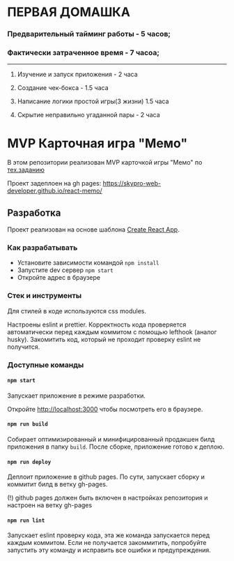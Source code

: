 # ПЕРВАЯ ДОМАШКА

### Предварительный тайминг работы - 5 часов;

### Фактически затраченное время - 7 часоа;

---

1. Изучение и запуск приложения - 2 часа

2. Создание чек-бокса - 1.5 часа

3. Написание логики простой игры(3 жизни) 1.5 часа

4. Скрытие неправильно угаданной пары - 2 часа

# MVP Карточная игра "Мемо"

В этом репозитории реализован MVP карточкой игры "Мемо" по [тех.заданию](./docs/mvp-spec.md)

Проект задеплоен на gh pages:
https://skypro-web-developer.github.io/react-memo/

## Разработка

Проект реализован на основе шаблона [Create React App](https://github.com/facebook/create-react-app).

### Как разрабатывать

- Установите зависимости командой `npm install`
- Запустите dev сервер `npm start`
- Откройте адрес в браузере

### Стек и инструменты

Для стилей в коде используются css modules.

Настроены eslint и prettier. Корректность кода проверяется автоматически перед каждым коммитом с помощью lefthook (аналог husky). Закомитить код, который не проходит проверку eslint не получится.

### Доступные команды

#### `npm start`

Запускает приложение в режиме разработки.

Откройте [http://localhost:3000](http://localhost:3000) чтобы посмотреть его в браузере.

#### `npm run build`

Собирает оптимизированный и минифицированный продакшен билд приложения в папку `build`.
После сборке, приложение готово к деплою.

#### `npm run deploy`

Деплоит приложение в github pages. По сути, запускает сборку и коммитит билд в ветку gh-pages.

(!) github pages должен быть включен в настройках репозитория и настроен на ветку gh-pages

#### `npm run lint`

Запускает eslint проверку кода, эта же команда запускается перед каждым коммитом.
Если не получается закоммитить, попробуйте запустить эту команду и исправить все ошибки и предупреждения.

